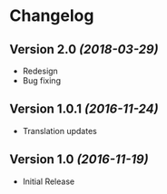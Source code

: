 Changelog
=========

Version 2.0 *(2018-03-29)*
----------------------------

 * Redesign
 * Bug fixing

Version 1.0.1 *(2016-11-24)*
----------------------------

 * Translation updates


Version 1.0 *(2016-11-19)*
----------------------------

 * Initial Release
